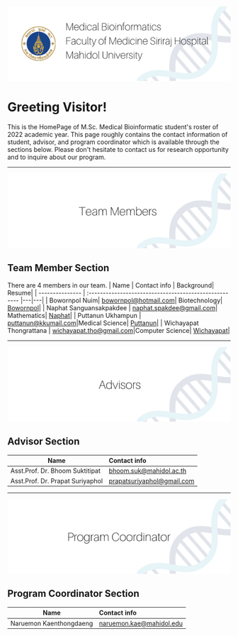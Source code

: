 ![alt text](/resource/1.png)
# Greeting Visitor!
This is the HomePage of M.Sc. Medical Bioinformatic student's roster of 2022 academic year. This page roughly contains the contact information of student, advisor, and program coordinator which is available through the sections below. Please don't hesitate to contact us for research opportunity and to inquire about our program.


***
![alt text](/resource/2.png)

## Team Member Section
There are 4 members in our team. 
| Name        | Contact info                                          | Background| Resume|
| --------------- | :----------------------------------------------------- |---|---|
| Bowornpol Nuim| bowornpol@hotmail.com| Biotechnology| [Bowornpol](Bowornpol/Bowornpol.md)|
| Naphat Sanguansakpakdee | naphat.spakdee@gmail.com| Mathematics| [Naphat](Naphat/resume_Naphat.md)|
| Puttanun Ukhampun | puttanun@kkumail.com|Medical Science| [Puttanun](Puttanun/earth.md)|
| Wichayapat Thongrattana | wichayapat.tho@gmail.com|Computer Science| [Wichayapat](Wichayapat/Wichayapat.md)|


***
![alt text](/resource/3.png)
## Advisor Section
| Name      | Contact info                                          |
| --------------- | :----------------------------------------------------- |
|Asst.Prof. Dr. Bhoom Suktitipat|bhoom.suk@mahidol.ac.th|
|Asst.Prof. Dr. Prapat Suriyaphol|prapatsuriyaphol@gmail.com|


***
![alt text](/resource/4.png)
## Program Coordinator Section
| Name      | Contact info                                          |
| --------------- | :----------------------------------------------------- |
|Naruemon Kaenthongdaeng| naruemon.kae@mahidol.edu|
